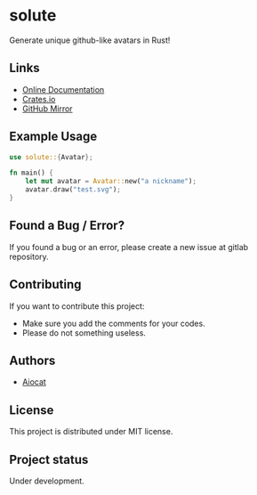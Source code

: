 # solute

Generate unique github-like avatars in Rust!

## Links

- [Online Documentation](https://docs.rs/solute/)
- [Crates.io](https://crates.io/crates/solute)
- [GitHub Mirror](https://github.com/aiocat/solute)

## Example Usage

```rust
use solute::{Avatar};

fn main() {
    let mut avatar = Avatar::new("a nickname");
    avatar.draw("test.svg");
}
```

## Found a Bug / Error?

If you found a bug or an error, please create a new issue at gitlab repository.

## Contributing

If you want to contribute this project:

- Make sure you add the comments for your codes.
- Please do not something useless.

## Authors

- [Aiocat](https://gitlab.com/aiocat)

## License

This project is distributed under MIT license.

## Project status

Under development.
